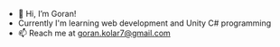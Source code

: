 - 👋 Hi, I’m Goran!
- Currently I'm learning web development and Unity C# programming
- 📫 Reach me at goran.kolar7@gmail.com



<!---
GoranK89/GoranK89 is a ✨ special ✨ repository because its `README.md` (this file) appears on your GitHub profile.
You can click the Preview link to take a look at your changes.
--->
